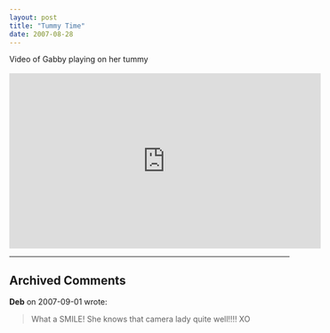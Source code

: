 ```yaml
---
layout: post
title: "Tummy Time"
date: 2007-08-28
---
```


<div id="tummyTime2">
Video of Gabby playing on her tummy
</div>
<br/>
<iframe width="560" height="315" src="https://www.youtube.com/embed/XoKzG4nqlbE" frameborder="0" allowfullscreen></iframe>

---

## Archived Comments

**Deb** on 2007-09-01 wrote:

> What a SMILE!  She knows that camera lady quite well!!!!  XO

